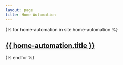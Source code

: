 ```yaml
---
layout: page
title: Home Automation
---
```

{% for home-automation in site.home-automation %}
  <div class="home-automation">
    <h2><a href="{{ home-automation.url }}">{{ home-automation.title }}</a></h2>
  </div>
{% endfor %}